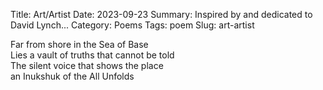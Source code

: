 Title: Art/Artist
Date: 2023-09-23
Summary: Inspired by and dedicated to David Lynch...
Category: Poems
Tags: poem
Slug: art-artist

Far from shore in the Sea of Base  
Lies a vault of truths that cannot be told  
The silent voice that shows the place  
an Inukshuk of the All Unfolds  
